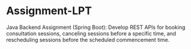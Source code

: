 # Assignment-LPT
Java Backend Assignment (Spring Boot): Develop REST APIs for booking consultation sessions, canceling sessions before a specific time, and rescheduling sessions before the scheduled commencement time.
